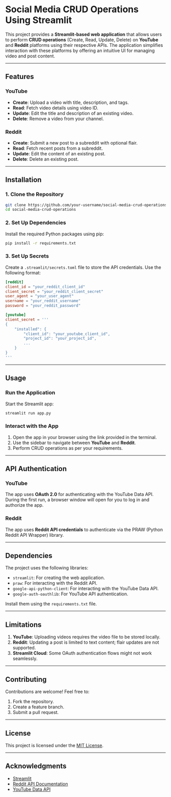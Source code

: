 # Social Media CRUD Operations Using Streamlit

This project provides a **Streamlit-based web application** that allows users to perform **CRUD operations** (Create, Read, Update, Delete) on **YouTube** and **Reddit** platforms using their respective APIs. The application simplifies interaction with these platforms by offering an intuitive UI for managing video and post content.

---

## Features

### YouTube
- **Create**: Upload a video with title, description, and tags.
- **Read**: Fetch video details using video ID.
- **Update**: Edit the title and description of an existing video.
- **Delete**: Remove a video from your channel.

### Reddit
- **Create**: Submit a new post to a subreddit with optional flair.
- **Read**: Fetch recent posts from a subreddit.
- **Update**: Edit the content of an existing post.
- **Delete**: Delete an existing post.

---

## Installation

### 1. Clone the Repository
```bash
git clone https://github.com/your-username/social-media-crud-operations.git
cd social-media-crud-operations
```

### 2. Set Up Dependencies
Install the required Python packages using pip:
```bash
pip install -r requirements.txt
```

### 3. Set Up Secrets
Create a `.streamlit/secrets.toml` file to store the API credentials. Use the following format:

```toml
[reddit]
client_id = "your_reddit_client_id"
client_secret = "your_reddit_client_secret"
user_agent = "your_user_agent"
username = "your_reddit_username"
password = "your_reddit_password"

[youtube]
client_secret = '''
{
    "installed": {
        "client_id": "your_youtube_client_id",
        "project_id": "your_project_id",
        ...
    }
}
'''
```

---

## Usage

### Run the Application
Start the Streamlit app:
```bash
streamlit run app.py
```

### Interact with the App
1. Open the app in your browser using the link provided in the terminal.
2. Use the sidebar to navigate between **YouTube** and **Reddit**.
3. Perform CRUD operations as per your requirements.

---

## API Authentication

### YouTube
The app uses **OAuth 2.0** for authenticating with the YouTube Data API. During the first run, a browser window will open for you to log in and authorize the app.

### Reddit
The app uses **Reddit API credentials** to authenticate via the PRAW (Python Reddit API Wrapper) library.

---

## Dependencies

The project uses the following libraries:
- `streamlit`: For creating the web application.
- `praw`: For interacting with the Reddit API.
- `google-api-python-client`: For interacting with the YouTube Data API.
- `google-auth-oauthlib`: For YouTube API authentication.

Install them using the `requirements.txt` file.

---

## Limitations
1. **YouTube**: Uploading videos requires the video file to be stored locally.
2. **Reddit**: Updating a post is limited to text content; flair updates are not supported.
3. **Streamlit Cloud**: Some OAuth authentication flows might not work seamlessly.

---

## Contributing
Contributions are welcome! Feel free to:
1. Fork the repository.
2. Create a feature branch.
3. Submit a pull request.

---

## License
This project is licensed under the [MIT License](LICENSE).

---

## Acknowledgments
- [Streamlit](https://streamlit.io)
- [Reddit API Documentation](https://www.reddit.com/dev/api)
- [YouTube Data API](https://developers.google.com/youtube)
